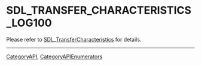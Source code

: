 # SDL_TRANSFER_CHARACTERISTICS_LOG100

Please refer to [SDL_TransferCharacteristics](SDL_TransferCharacteristics) for details.

----
[CategoryAPI](CategoryAPI), [CategoryAPIEnumerators](CategoryAPIEnumerators)


